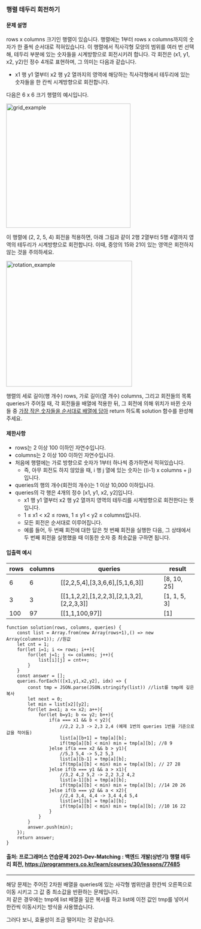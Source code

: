 ### 행렬 테두리 회전하기

#### 문제 설명
rows x columns 크기인 행렬이 있습니다. 행렬에는 1부터 rows x columns까지의 숫자가 한 줄씩 순서대로 적혀있습니다. 이 행렬에서 직사각형 모양의 범위를 여러 번 선택해, 테두리 부분에 있는 숫자들을 시계방향으로 회전시키려 합니다. 각 회전은 (x1, y1, x2, y2)인 정수 4개로 표현하며, 그 의미는 다음과 같습니다.
- x1 행 y1 열부터 x2 행 y2 열까지의 영역에 해당하는 직사각형에서 테두리에 있는 숫자들을 한 칸씩 시계방향으로 회전합니다.

다음은 6 x 6 크기 행렬의 예시입니다.

<img width="332" alt="grid_example" src="https://user-images.githubusercontent.com/45866008/158781582-9d73b2bd-35b1-495d-8426-fa1ea1aff8fd.png">

이 행렬에 (2, 2, 5, 4) 회전을 적용하면, 아래 그림과 같이 2행 2열부터 5행 4열까지 영역의 테두리가 시계방향으로 회전합니다. 이때, 중앙의 15와 21이 있는 영역은 회전하지 않는 것을 주의하세요.

<img width="336" alt="rotation_example" src="https://user-images.githubusercontent.com/45866008/158781682-10d77216-352a-4909-a5e5-9efd36e72ffa.png">

행렬의 세로 길이(행 개수) rows, 가로 길이(열 개수) columns, 그리고 회전들의 목록 queries가 주어질 때, 각 회전들을 배열에 적용한 뒤, 그 회전에 의해 위치가 바뀐 숫자들 중 <U>가장 작은 숫자들을 순서대로 배열에 담아</U> return 하도록 solution 함수를 완성해주세요.

#### 제한사항
- rows는 2 이상 100 이하인 자연수입니다.
- columns는 2 이상 100 이하인 자연수입니다.
- 처음에 행렬에는 가로 방향으로 숫자가 1부터 하나씩 증가하면서 적혀있습니다.
    - 즉, 아무 회전도 하지 않았을 때, i 행 j 열에 있는 숫자는 ((i-1) x columns + j)입니다.
- queries의 행의 개수(회전의 개수)는 1 이상 10,000 이하입니다.
- queries의 각 행은 4개의 정수 [x1, y1, x2, y2]입니다.
    - x1 행 y1 열부터 x2 행 y2 열까지 영역의 테두리를 시계방향으로 회전한다는 뜻입니다.
    - 1 ≤ x1 < x2 ≤ rows, 1 ≤ y1 < y2 ≤ columns입니다.
    - 모든 회전은 순서대로 이루어집니다.
    - 예를 들어, 두 번째 회전에 대한 답은 첫 번째 회전을 실행한 다음, 그 상태에서 두 번째 회전을 실행했을 때 이동한 숫자 중 최솟값을 구하면 됩니다.

#### 입출력 예시
|rows|columns|queries|result|
|----|------|------|------|
|6|6|[[2,2,5,4],[3,3,6,6],[5,1,6,3]]|[8, 10, 25]|
|3|3|[[1,1,2,2],[1,2,2,3],[2,1,3,2],[2,2,3,3]]|[1, 1, 5, 3]|
|100|97|[[1,1,100,97]]|[1]|

```
function solution(rows, columns, queries) {
    const list = Array.from(new Array(rows+1),() => new Array(columns+1)); //원값
    let cnt = 1;
    for(let i=1; i <= rows; i++){
        for(let j=1; j <= columns; j++){
            list[i][j] = cnt++;
        }
    }
    const answer = [];
    queries.forEach(([x1,y1,x2,y2], idx) => {
        const tmp = JSON.parse(JSON.stringify(list)) //list를 tmp에 깊은 복사
        let next = 0;
        let min = list[x2][y2];
        for(let a=x1; a <= x2; a++){
            for(let b=y1; b <= y2; b++){
                if(a === x1 && b < y2){
                    //2,2 2,3 -> 2,3 2,4 (예제 1번의 queries 1번을 기준으로 값을 적어둠)
                    list[a][b+1] = tmp[a][b];
                    if(tmp[a][b] < min) min = tmp[a][b]; //8 9
                }else if(a === x2 && b > y1){
                    //5,3 5,4 -> 5,2 5,3
                    list[a][b-1] = tmp[a][b];
                    if(tmp[a][b] < min) min = tmp[a][b]; // 27 28
                }else if(b === y1 && a > x1){
                    //3,2 4,2 5,2 -> 2,2 3,2 4,2
                    list[a-1][b] = tmp[a][b];
                    if(tmp[a][b] < min) min = tmp[a][b]; //14 20 26
                }else if(b === y2 && a < x2){
                    //2,4 3,4, 4,4 -> 3,4 4,4 5,4
                    list[a+1][b] = tmp[a][b];
                    if(tmp[a][b] < min) min = tmp[a][b]; //10 16 22
                }
            }
        }
        answer.push(min);
    });
    return answer;
}
```

#### 출처: 프로그래머스 연습문제 2021-Dev-Matching : 백엔드 개발(상반기) 행렬 테두리 회전,  https://programmers.co.kr/learn/courses/30/lessons/77485
-----------------------------------------------------------------------------------------------------------------------------------------
해당 문제는 주어진 2차원 배열을 queries에 있는 사각형 범위만큼 한칸씩 오른쪽으로 이동 시키고 그 값 중 최소값을
반환하는 문제입니다.<br>
저 같은 경우에는 tmp에 list 배열을 깊은 복사를 하고  list에 이전 값인 tmp를 넣어서 한칸씩 이동시키는 방식을 사용했습니다.

그러다 보니, 효율성이 조금 떨어지는 것 같습니다.
